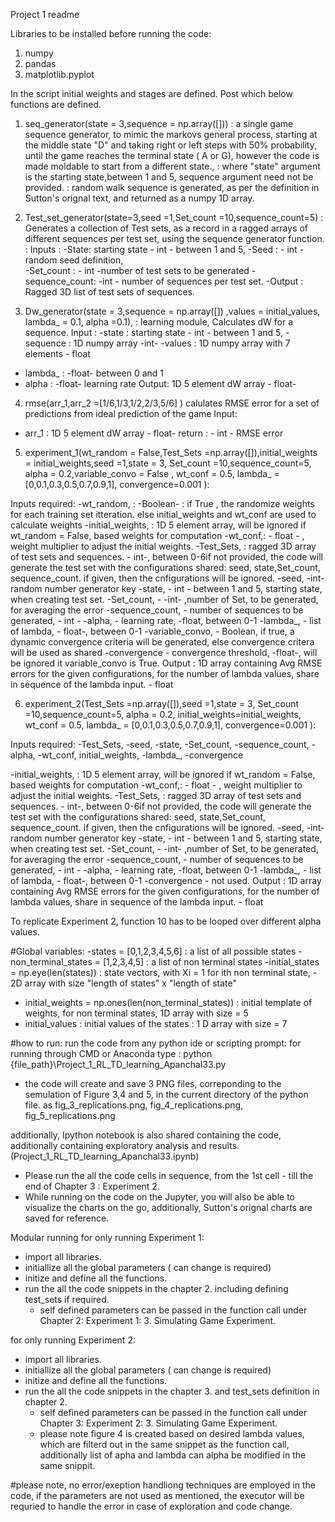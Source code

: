 Project 1 readme

Libraries to be installed before running the code: 
1. numpy 
2. pandas
3. matplotlib.pyplot

In the script initial weights and stages are defined. Post which below functions are defined. 

1. seq_generator(state = 3,sequence = np.array([]))
: a single game sequence generator, to mimic the markovs general process, starting at the middle state "D" and taking right or left steps with 50% probability, until the game reaches the terminal state ( A or G),
however the code is made moldable to start from a different state., 
: where "state" argument is the starting state,between 1 and 5, sequence argument need not be provided.
: random walk sequence is generated, as per the definition in Sutton's orignal text, and returned  as a numpy 1D array.

2. Test_set_generator(state=3,seed =1,Set_count =10,sequence_count=5)
: Generates a collection of Test sets, as a record in a ragged arrays of different sequences per test set, using the sequence generator function.
: Inputs : 
-State: starting state - int - between 1 and 5, 
-Seed : - int - random seed definition,  
-Set_count : - int -number of test sets to be generated
-sequence_count: -int - number of sequences per test set.
-Output : Ragged 3D list of test sets of sequences.


3. Dw_generator(state = 3,sequence = np.array([]) ,values = initial_values, lambda_ = 0.1, alpha =0.1),
: learning module, Calculates dW for a sequence.
Input : 
-state : starting state - int - between 1 and 5,
-sequence : 1D numpy array -int-
-values : 1D numpy array with 7 elements - float
- lambda_ : -float- between 0 and 1
- alpha : -float- learning rate
Output: 1D 5 element dW array - float- 

4. rmse(arr_1,arr_2 =[1/6,1/3,1/2,2/3,5/6] )
calulates RMSE error for a set of predictions from ideal prediction of the game
Input:
- arr_1 :  1D 5 element dW array - float-
return : - int - RMSE error

5. experiment_1(wt_random = False,Test_Sets =np.array([]),initial_weights = initial_weights,seed =1,state = 3, Set_count =10,sequence_count=5, alpha = 0.2,variable_convo = False , wt_conf = 0.5, lambda_ = [0,0.1,0.3,0.5,0.7,0.9,1], convergence=0.001 ):

Inputs required: 
-wt_random, : -Boolean- : if True , the randomize weights for each training set itteration. else initial_weights and wt_conf are used to calculate weights
-initial_weights, : 1D 5 element array, will be ignored if wt_random = False, based weights for computation
-wt_conf,: - float - , weight multiplier to adjust the initial weights.
-Test_Sets, : ragged 3D array of test sets and sequences. - int-, between 0-6if not provided, the code will generate the test set with the configurations shared: seed, state,Set_count, sequence_count. if given, then the cnfigurations will be ignored.
-seed, -int- random number generator key
-state, - int - between 1 and 5, starting state, when creating test set.
-Set_count, - -int- ,number of Set, to be generated, for averaging the error
-sequence_count, - number of sequences to be generated, - int -
-alpha, - learning rate, -float, between 0-1
-lambda_, - list of lambda, - float-, between 0-1
-variable_convo, - Boolean, if true, a dynamic convergence criteria will be generated, else convergence critera will be used as shared
-convergence - convergence threshold, -float-, will be ignored it variable_convo is True.
Output : 1D array containing Avg RMSE errors for the given configurations, for the number of lambda values, share in sequence of the lambda input. - float



6. experiment_2(Test_Sets =np.array([]),seed =1,state = 3, Set_count =10,sequence_count=5, alpha = 0.2, initial_weights=initial_weights, wt_conf = 0.5, lambda_ = [0,0.1,0.3,0.5,0.7,0.9,1], convergence=0.001 ):


Inputs required: 
-Test_Sets,
-seed,
-state, 
-Set_count,
-sequence_count, 
-alpha,
-wt_conf,
initial_weights,
-lambda_, 
-convergence

-initial_weights, : 1D 5 element array, will be ignored if wt_random = False, based weights for computation
-wt_conf,: - float - , weight multiplier to adjust the initial weights.
-Test_Sets, : ragged 3D array of test sets and sequences. - int-, between 0-6if not provided, the code will generate the test set with the configurations shared: seed, state,Set_count, sequence_count. if given, then the cnfigurations will be ignored.
-seed, -int- random number generator key
-state, - int - between 1 and 5, starting state, when creating test set.
-Set_count, - -int- ,number of Set, to be generated, for averaging the error
-sequence_count, - number of sequences to be generated, - int -
-alpha, - learning rate, -float, between 0-1
-lambda_, - list of lambda, - float-, between 0-1
-convergence - not used.
Output : 1D array containing Avg RMSE errors for the given configurations, for the number of lambda values, share in sequence of the lambda input. - float

To replicate Experiment 2,  function 10 has to be looped over different alpha values.



#Global variables:
-states = [0,1,2,3,4,5,6] : a list of all possible states
-non_terminal_states = [1,2,3,4,5] : a list of non terminal states 
-initial_states = np.eye(len(states)) : state vectors, with Xi = 1 for ith non terminal state, - 2D array with size "length of states" x "length of state"
- initial_weights  = np.ones(len(non_terminal_states)) : initial template of weights, for non terminal states, 1D array with size = 5
- initial_values : initial values of the states : 1 D array with size = 7







#how to run:
run the code from any python ide or scripting prompt:
for running through CMD or Anaconda type : python {file_path}\\Project_1_RL_TD_learning_Apanchal33.py
- the code will create and save 3 PNG files, correponding to the semulation of Figure 3,4 and 5, in the current directory of the python file. as fig_3_replications.png, fig_4_replications.png, fig_5_replications.png

additionally, Ipython notebook is also shared containing the code, additionally containing exploratory analysis and results. (Project_1_RL_TD_learning_Apanchal33.ipynb)
- Please run the all the code cells in sequence, from the 1st cell - till the end of Chapter 3 : Experiment 2.
- While running on the code on the Jupyter, you will also be able to visualize the charts on the go, additionally, Sutton's orignal charts are saved for reference.

Modular running
for only running Experiment 1:
- import all libraries.
- initiallize all the global parameters ( can change is required)
- initize and define all the functions.
- run the all the code snippets in the chapter 2. including defining test_sets if required.
	- self defined parameters can be passed in the function call under Chapter 2: Experiment 1: 3. Simulating Game Experiment.


for only running Experiment 2:
- import all libraries.
- initiallize all the global parameters ( can change is required)
- initize and define all the functions.
- run the all the code snippets in the chapter 3. and test_sets definition in chapter 2.
	- self defined parameters can be passed in the function call under Chapter 3: Experiment 2: 3. Simulating Game Experiment.
	- please note figure 4 is created based on desired lambda values, which are filterd out in the same snippet as the function call, additionally list of apha and lambda can alpha be modified in the same snippit.

#please note, no error/exeption handliong techniques are employed in the code, if the parameters are not used as mentioned, the executor will be requried to handle the error in case of exploration and code change. 



